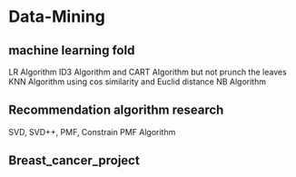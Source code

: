 # Data-Mining 

## machine learning fold
LR Algorithm
ID3 Algorithm and CART Algorithm but not prunch the leaves
KNN Algorithm using cos similarity and Euclid distance 
NB Algorithm 

## Recommendation algorithm research
SVD, SVD++, PMF, Constrain PMF Algorithm

## Breast_cancer_project
